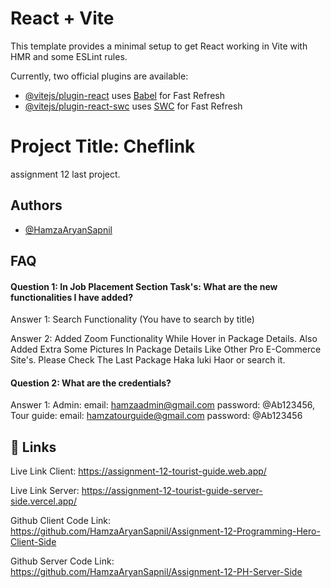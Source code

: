 # React + Vite

This template provides a minimal setup to get React working in Vite with HMR and some ESLint rules.

Currently, two official plugins are available:

- [@vitejs/plugin-react](https://github.com/vitejs/vite-plugin-react/blob/main/packages/plugin-react/README.md) uses [Babel](https://babeljs.io/) for Fast Refresh
- [@vitejs/plugin-react-swc](https://github.com/vitejs/vite-plugin-react-swc) uses [SWC](https://swc.rs/) for Fast Refresh

# Project Title: Cheflink

assignment 12 last project.


## Authors

- [@HamzaAryanSapnil](https://github.com/HamzaAryanSapnil)


## FAQ

#### Question 1: In Job Placement Section Task's: What are the new functionalities I have added?

Answer 1: Search Functionality (You have to search by title)       

 Answer 2: Added Zoom Functionality While Hover in Package Details. Also Added Extra Some Pictures In Package Details Like Other Pro E-Commerce Site's. Please Check The Last Package Haka luki Haor or search it.





#### Question 2: What are the credentials?
Answer 1:      Admin:  email: hamzaadmin@gmail.com
   password: @Ab123456,  Tour guide:  email: hamzatourguide@gmail.com  password: @Ab123456

## 🔗 Links
 
 Live Link Client: https://assignment-12-tourist-guide.web.app/

 Live Link Server: https://assignment-12-tourist-guide-server-side.vercel.app/

 Github Client Code Link: https://github.com/HamzaAryanSapnil/Assignment-12-Programming-Hero-Client-Side

 Github Server Code Link: https://github.com/HamzaAryanSapnil/Assignment-12-PH-Server-Side
